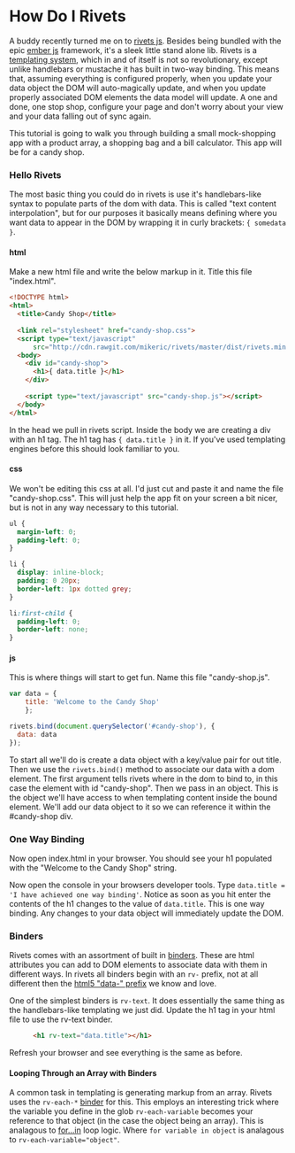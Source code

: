 # How Do I Rivets

A buddy recently turned me on to [rivets js](http://www.rivetsjs.com/). Besides being bundled with the epic [ember js](http://emberjs.com/) framework, it's a sleek little stand alone lib. Rivets is a [templating system](http://en.wikipedia.org/wiki/JavaScript_templating), which in and of itself is not so revolutionary, except unlike handlebars or mustache it has built in two-way binding. This means that, assuming everything is configured properly, when you update your data object the DOM will auto-magically update, and when you update properly associated DOM elements the data model will update. A one and done, one stop shop, configure your page and don't worry about your view and your data falling out of sync again.

This tutorial is going to walk you through building a small mock-shopping app with a product array, a shopping bag and a bill calculator. This app will be for a candy shop.

### Hello Rivets

The most basic thing you could do in rivets is use it's handlebars-like syntax to populate parts of the dom with data. This is called "text content interpolation", but for our purposes it basically means defining where you want data to appear in the DOM by wrapping it in curly brackets: `{ somedata }`.

#### html

Make a new html file and write the below markup in it. Title this file "index.html".

```html
<!DOCTYPE html>
<html>
  <title>Candy Shop</title>
    
  <link rel="stylesheet" href="candy-shop.css">
  <script type="text/javascript" 
      src="http://cdn.rawgit.com/mikeric/rivets/master/dist/rivets.min.js"></script>
  <body>
    <div id="candy-shop">
      <h1>{ data.title }</h1>
    </div>
    
    <script type="text/javascript" src="candy-shop.js"></script>
  </body>
</html>
```

In the head we pull in rivets script. Inside the body we are creating a div with an h1 tag. The h1 tag has `{ data.title }` in it. If you've used templating engines before this should look familiar to you.

#### css

We won't be editing this css at all. I'd just cut and paste it and name the file "candy-shop.css". This will just help the app fit on your screen a bit nicer, but is not in any way necessary to this tutorial.

```css
ul {
  margin-left: 0;
  padding-left: 0;
}

li {
  display: inline-block;
  padding: 0 20px;
  border-left: 1px dotted grey;
}

li:first-child {
  padding-left: 0;
  border-left: none;
}
```

#### js

This is where things will start to get fun. Name this file "candy-shop.js".

```js
var data = {
    title: 'Welcome to the Candy Shop'
    };

rivets.bind(document.querySelector('#candy-shop'), {
  data: data
});
```

To start all we'll do is create a data object with a key/value pair for out title. Then we use the `rivets.bind()` method to associate our data with a dom element. The first argument tells rivets where in the dom to bind to, in this case the element with id "candy-shop". Then we pass in an object. This is the object we'll have access to when templating content inside the bound element. We'll add our data object to it so we can reference it within the #candy-shop div.

### One Way Binding

Now open index.html in your browser. You should see your h1 populated with the "Welcome to the Candy Shop" string.

Now open the console in your browsers developer tools. Type `data.title = 'I have achieved one way binding'`. Notice as soon as you hit enter the contents of the h1 changes to the value of `data.title`. This is one way binding. Any changes to your data object will immediately update the DOM.

### Binders

Rivets comes with an assortment of built in [binders](https://github.com/mikeric/rivets/wiki/Core-Binders). These are html attributes you can add to DOM elements to associate data with them in different ways. In rivets all binders begin with an `rv-` prefix, not at all different then the [html5 "data-" prefix](https://developer.mozilla.org/en-US/docs/Web/Guide/HTML/Using_data_attributes) we know and love.

One of the simplest binders is `rv-text`. It does essentially the same thing as the handlebars-like templating we just did. Update the h1 tag in your html file to use the rv-text binder.

```html
      <h1 rv-text="data.title"></h1>
```

Refresh your browser and see everything is the same as before.

#### Looping Through an Array with Binders

A common task in templating is generating markup from an array. Rivets uses the `rv-each-*` [binder](https://github.com/mikeric/rivets/wiki/Core-Binders#each-item) for this. This employs an interesting trick where the variable you define in the glob `rv-each-variable` becomes your reference to that object (in the case the object being an array). This is analagous to [for...in](https://developer.mozilla.org/en-US/docs/Web/JavaScript/Reference/Statements/for...in) loop logic. Where `for variable in object` is analagous to `rv-each-variable="object"`.
